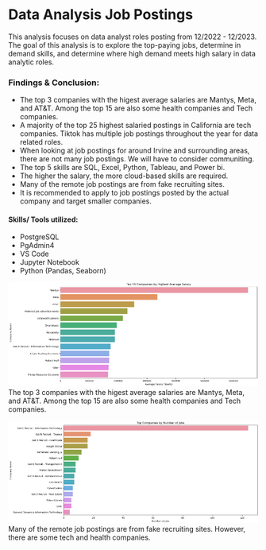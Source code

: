 # Data Analysis Job Postings 

This analysis focuses on data analyst roles posting from 12/2022 - 12/2023. The goal of this analysis is to explore the top-paying jobs, determine in demand skills, and determine where high demand meets high salary in data analytic roles. 

### Findings & Conclusion:
* The top 3 companies with the higest average salaries are Mantys, Meta, and AT&T. Among the top 15 are also some health companies and Tech companies.
* A majority of the top 25 highest salaried postings in California are tech companies. Tiktok has multiple job postings throughout the year for data related roles. 
* When looking at job postings for around Irvine and surrounding areas, there are not many job postings. We will have to consider communiting.
* The top 5 skills are SQL, Excel, Python, Tableau, and Power bi.
* The higher the salary, the more cloud-based skills are required.
* Many of the remote job postings are from fake recruiting sites.
* It is recommended to apply to job postings posted by the actual company and target smaller companies.

#### Skills/ Tools utilized:
* PostgreSQL 
* PgAdmin4
* VS Code
* Jupyter Notebook
* Python (Pandas, Seaborn)

![Top 15 Companies](https://github.com/L-michelle/SQL-Projects/blob/main/Data%20Analysis%20Jobs/images/Top%2015%20Companies%20by%20Highest%20Salary.png)
The top 3 companies with the higest average salaries are Mantys, Meta, and AT&T. Among the top 15 are also some health companies and Tech companies.


![Top Companies by Number of Jobs](https://github.com/L-michelle/SQL-Projects/blob/main/Data%20Analysis%20Jobs/images/Top%20Companies%20by%20Number%20of%20Jobs.png)
Many of the remote job postings are from fake recruiting sites. However, there are some tech and health companies.



